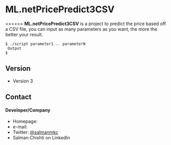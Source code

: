 # ML.netPricePredict3CSV
======
**ML.netPricePredict3CSV** is a project to predict the price based off a CSV file, you can input as many parameters as you want, the more the better your result.

```
$ ./script parameter1 .. parameterN
 Output
$ 
```
## Version 
* Version 3

## Contact
#### Developer/Company
* Homepage: 
* e-mail: 
* Twitter: [@salmanmkc](https://twitter.com/salmanmkc "SalmanMKC on twitter")
* Salman Chishti on LinkedIn


